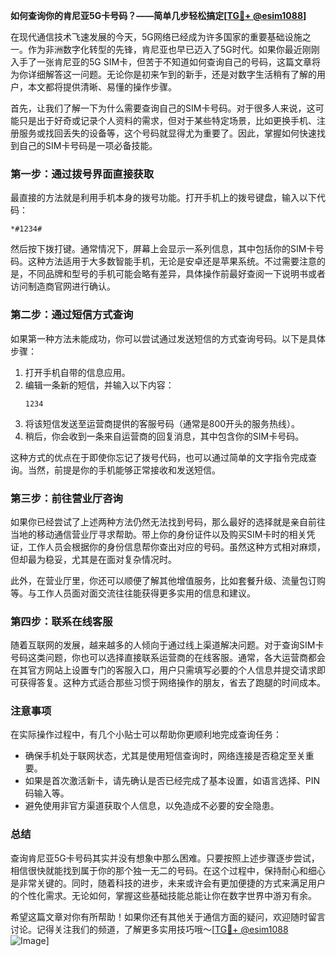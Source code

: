 **如何查询你的肯尼亚5G卡号码？——简单几步轻松搞定[[TG💪+ @esim1088](https://t.me/s/esim1088)]**

在现代通信技术飞速发展的今天，5G网络已经成为许多国家的重要基础设施之一。作为非洲数字化转型的先锋，肯尼亚也早已迈入了5G时代。如果你最近刚刚入手了一张肯尼亚的5G SIM卡，但苦于不知道如何查询自己的号码，这篇文章将为你详细解答这一问题。无论你是初来乍到的新手，还是对数字生活稍有了解的用户，本文都将提供清晰、易懂的操作步骤。

首先，让我们了解一下为什么需要查询自己的SIM卡号码。对于很多人来说，这可能只是出于好奇或记录个人资料的需求，但对于某些特定场景，比如更换手机、注册服务或找回丢失的设备等，这个号码就显得尤为重要了。因此，掌握如何快速找到自己的SIM卡号码是一项必备技能。

### **第一步：通过拨号界面直接获取**
最直接的方法就是利用手机本身的拨号功能。打开手机上的拨号键盘，输入以下代码：
```
*#1234#
```
然后按下拨打键。通常情况下，屏幕上会显示一系列信息，其中包括你的SIM卡号码。这种方法适用于大多数智能手机，无论是安卓还是苹果系统。不过需要注意的是，不同品牌和型号的手机可能会略有差异，具体操作前最好查阅一下说明书或者访问制造商官网进行确认。

### **第二步：通过短信方式查询**
如果第一种方法未能成功，你可以尝试通过发送短信的方式查询号码。以下是具体步骤：
1. 打开手机自带的信息应用。
2. 编辑一条新的短信，并输入以下内容：
   ```
   1234
   ```
3. 将该短信发送至运营商提供的客服号码（通常是800开头的服务热线）。
4. 稍后，你会收到一条来自运营商的回复消息，其中包含你的SIM卡号码。

这种方式的优点在于即使你忘记了拨号代码，也可以通过简单的文字指令完成查询。当然，前提是你的手机能够正常接收和发送短信。

### **第三步：前往营业厅咨询**
如果你已经尝试了上述两种方法仍然无法找到号码，那么最好的选择就是亲自前往当地的移动通信营业厅寻求帮助。带上你的身份证件以及购买SIM卡时的相关凭证，工作人员会根据你的身份信息帮你查出对应的号码。虽然这种方式相对麻烦，但却最为稳妥，尤其是在面对复杂情况时。

此外，在营业厅里，你还可以顺便了解其他增值服务，比如套餐升级、流量包订购等。与工作人员面对面交流往往能获得更多实用的信息和建议。

### **第四步：联系在线客服**
随着互联网的发展，越来越多的人倾向于通过线上渠道解决问题。对于查询SIM卡号码这类问题，你也可以选择直接联系运营商的在线客服。通常，各大运营商都会在其官方网站上设置专门的客服入口，用户只需填写必要的个人信息并提交请求即可获得答复。这种方式适合那些习惯于网络操作的朋友，省去了跑腿的时间成本。

### **注意事项**
在实际操作过程中，有几个小贴士可以帮助你更顺利地完成查询任务：
- 确保手机处于联网状态，尤其是使用短信查询时，网络连接是否稳定至关重要。
- 如果是首次激活新卡，请先确认是否已经完成了基本设置，如语言选择、PIN码输入等。
- 避免使用非官方渠道获取个人信息，以免造成不必要的安全隐患。

### **总结**
查询肯尼亚5G卡号码其实并没有想象中那么困难。只要按照上述步骤逐步尝试，相信很快就能找到属于你的那个独一无二的号码。在这个过程中，保持耐心和细心是非常关键的。同时，随着科技的进步，未来或许会有更加便捷的方式来满足用户的个性化需求。无论如何，掌握这些基础技能总能让你在数字世界中游刃有余。

希望这篇文章对你有所帮助！如果你还有其他关于通信方面的疑问，欢迎随时留言讨论。记得关注我们的频道，了解更多实用技巧哦～[[TG💪+ @esim1088](https://t.me/s/esim1088) ![Image](https://i.postimg.cc/4NQfJmqS/Snipaste-2025-05-13-00-14-12.png)]